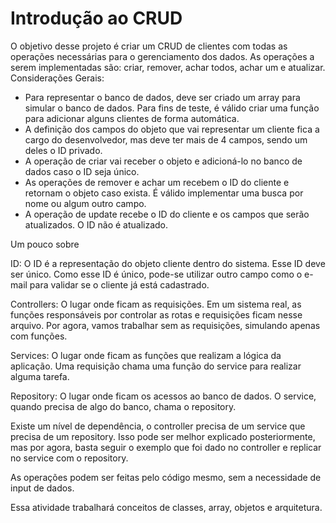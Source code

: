 # Introdução ao CRUD

O objetivo desse projeto é criar um CRUD de clientes com todas as operações necessárias para o gerenciamento dos dados. As operações a serem implementadas são: criar, remover, achar todos, achar um e atualizar.
Considerações Gerais:

- Para representar o banco de dados, deve ser criado um array para simular o banco de dados. Para fins de teste, é válido criar uma função para adicionar alguns clientes de forma automática.
- A definição dos campos do objeto que vai representar um cliente fica a cargo do desenvolvedor, mas deve ter mais de 4 campos, sendo um deles o ID privado.
- A operação de criar vai receber o objeto e adicioná-lo no banco de dados caso o ID seja único.
- As operações de remover e achar um recebem o ID do cliente e retornam o objeto caso exista. É válido implementar uma busca por nome ou algum outro campo.
- A operação de update recebe o ID do cliente e os campos que serão atualizados. O ID não é atualizado.

Um pouco sobre

ID:
O ID é a representação do objeto cliente dentro do sistema. Esse ID deve ser único. Como esse ID é único, pode-se utilizar outro campo como o e-mail para validar se o cliente já está cadastrado.

Controllers:
O lugar onde ficam as requisições. Em um sistema real, as funções responsáveis por controlar as rotas e requisições ficam nesse arquivo. Por agora, vamos trabalhar sem as requisições, simulando apenas com funções.

Services:
O lugar onde ficam as funções que realizam a lógica da aplicação. Uma requisição chama uma função do service para realizar alguma tarefa.

Repository:
O lugar onde ficam os acessos ao banco de dados. O service, quando precisa de algo do banco, chama o repository.

Existe um nível de dependência, o controller precisa de um service que precisa de um repository. Isso pode ser melhor explicado posteriormente, mas por agora, basta seguir o exemplo que foi dado no controller e replicar no service com o repository.

As operações podem ser feitas pelo código mesmo, sem a necessidade de input de dados.

Essa atividade trabalhará conceitos de classes, array, objetos e arquitetura.